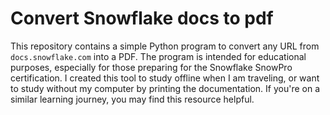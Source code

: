 # Convert Snowflake docs to pdf
This repository contains a simple Python program to convert any URL from `docs.snowflake.com` into a PDF. The program is intended for educational purposes, especially for those preparing for the Snowflake SnowPro certification. I created this tool to study offline when I am traveling, or want to study without my computer by printing the documentation. If you're on a similar learning journey, you may find this resource helpful.
